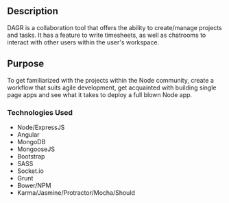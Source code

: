 ## Description

DAGR is a collaboration tool that offers the ability to create/manage projects and tasks. It has a feature to write timesheets, as well as chatrooms to interact with other users within the user's workspace.

## Purpose

To get familiarized with the projects within the Node community, create a workflow that suits agile development, get acquainted with building single page apps and see what it takes to deploy a full blown Node app.

### Technologies Used

* Node/ExpressJS
* Angular
* MongoDB
* MongooseJS
* Bootstrap
* SASS
* Socket.io
* Grunt
* Bower/NPM
* Karma/Jasmine/Protractor/Mocha/Should